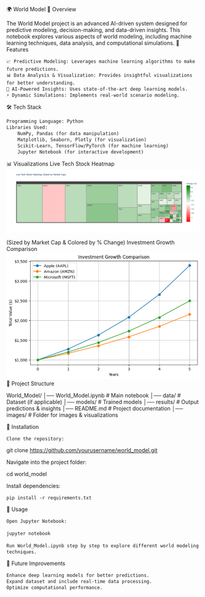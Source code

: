 🌍 World Model
📌 Overview

The World Model project is an advanced AI-driven system designed for predictive modeling, decision-making, and data-driven insights. This notebook explores various aspects of world modeling, including machine learning techniques, data analysis, and computational simulations.
🚀 Features

    📈 Predictive Modeling: Leverages machine learning algorithms to make future predictions.
    📊 Data Analysis & Visualization: Provides insightful visualizations for better understanding.
    🤖 AI-Powered Insights: Uses state-of-the-art deep learning models.
    ⚡ Dynamic Simulations: Implements real-world scenario modeling.

🛠️ Tech Stack

    Programming Language: Python
    Libraries Used:
        NumPy, Pandas (for data manipulation)
        Matplotlib, Seaborn, Plotly (for visualization)
        Scikit-Learn, TensorFlow/PyTorch (for machine learning)
        Jupyter Notebook (for interactive development)

📊 Visualizations
Live Tech Stock Heatmap
![Live Stock Heatmap](./newplot(2).png)

(Sized by Market Cap & Colored by % Change)
Investment Growth Comparison
![Live Stock Heatmap](./Investment_calculator.png)
📂 Project Structure

World_Model/
│── World_Model.ipynb   # Main notebook
│── data/               # Dataset (if applicable)
│── models/             # Trained models
│── results/            # Output predictions & insights
│── README.md           # Project documentation
│── images/             # Folder for images & visualizations

📌 Installation

    Clone the repository:

git clone https://github.com/yourusername/world_model.git

Navigate into the project folder:

cd world_model

Install dependencies:

    pip install -r requirements.txt

🚀 Usage

    Open Jupyter Notebook:

    jupyter notebook

    Run World_Model.ipynb step by step to explore different world modeling techniques.

📌 Future Improvements

    Enhance deep learning models for better predictions.
    Expand dataset and include real-time data processing.
    Optimize computational performance.

